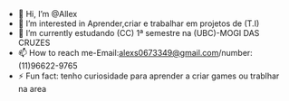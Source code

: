- 👋 Hi, I’m @Allex 
- 👀 I’m interested in Aprender,criar e trabalhar em projetos de  (T.I)
- 🌱 I’m currently estudando (CC) 1ª semestre na (UBC)-MOGI DAS CRUZES
- 📫 How to reach me-Email:alexs0673349@gmail.com/number: (11)96622-9765
- ⚡ Fun fact: tenho curiosidade para aprender a criar games ou trablhar na area 

